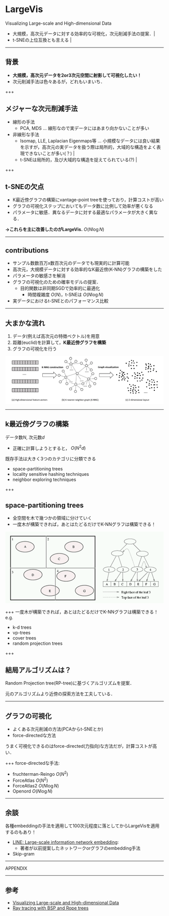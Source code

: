 # LargeVis
Visualizing Large-scale and High-dimensional Data

- 大規模，高次元データに対する効率的な可視化，次元削減手法の提案．|
- t-SNEの上位互換とも言える |

---

## 背景
- **大規模，高次元データを2or3次元空間に射影して可視化したい！**
- 次元削減手法は色々あるが，どれもいまいち．

+++
## メジャーな次元削減手法
  - 線形の手法
    - PCA, MDS ... 線形なので実データにはあまり向かないことが多い
  - 非線形な手法
    - Isomap, LLE, Laplacian Eigenmaps等 ... 小規模なデータには良い結果を示すが，高次元の実データを扱う際は局所的，大域的な構造をよく表現できないことが多い(？) |
    - t-SNEは局所的，及び大域的な構造を捉えてられている(?) |


+++
## t-SNEの欠点
- K最近傍グラフの構築にvantage-point treeを使っており，計算コストが高い
- グラフの可視化ステップにおいてもデータ数に比例して効率が悪くなる
- パラメータに敏感．異なるデータに対する最適なパラメータが大きく異なる．

**→これらを主に改善したのがLargeVis.** $O(N\log N)$

---

## contributions
- サンプル数数百万x数百次元のデータでも現実的に計算可能
- 高次元，大規模データに対する効率的なK最近傍(K-NN)グラフの構築をした
- パラメータの敏感さを解消
- グラフの可視化のための確率モデルの提案．
  - 目的関数は非同期SGDで効率的に最適化
    - 時間複雑度 $O(N)$，t-SNEは $O(N\log N)$
- 実データにおけるt-SNEとのパフォーマンス比較

---

## 大まかな流れ
1. データ(例えば高次元の特徴ベクトル)を用意
2. 距離(euclid)を計算して，**K最近傍グラフを構築**
3. グラフの可視化を行う

![typical pipeline of data visualization](assets/pipeline.png)



---

## k最近傍グラフの構築
データ数$N$, 次元数$d$
- 正確に計算しようとすると， $O(N^2d)$

既存手法は大きく3つのカテゴリに分類できる
- space-partitioning trees
- locality sensitive hashing techniques
- neighbor exploring techniques

+++
## space-partitioning trees
- 全空間を木で幾つかの領域に分けていく
- 一度木が構築できれば，あとはたどるだけでK-NNグラフは構築できる！

![BSP tree](assets/bsp-tree.gif)

+++
一度木が構築できれば，あとはたどるだけでK-NNグラフは構築できる！
e.g.
- k-d trees
- vp-trees
- cover trees
- random projection trees


+++
## 結局アルゴリズムは？
Random Projection tree(RP-tree)に基づくアルゴリズムを提案．

元のアルゴリズムより近傍の探索方法を工夫している．

---

## グラフの可視化
- よくある次元削減の方法(PCAからt-SNEとか)
- force-directedな方法

うまく可視化できるのはforce-directed(力指向)な方法だが，計算コストが高い．

+++
force-directedな手法:
- fruchterman-Reingo $O(N^2)$
- ForceAtlas  $O(N^2)$
- ForceAtlas2 $O(N\log N)$
- Openord $O(N\log N)$

---
## 余談

各種embeddingの手法を適用して100次元程度に落としてからLargeVisを適用するのもあり！

- [LINE: Large-scale information network embedding](https://github.com/tangjianpku/LINE):
  - 著者が以前提案したネットワークorグラフのembedding手法
- Skip-gram

---

APPENDIX

---
## 参考
- [Visualizing Large-scale and High-dimensional Data](https://arxiv.org/abs/1602.00370)
- [Ray tracing with BSP and Rope trees](http://old.cescg.org/CESCG-2000/JKrivanek/index.html)
